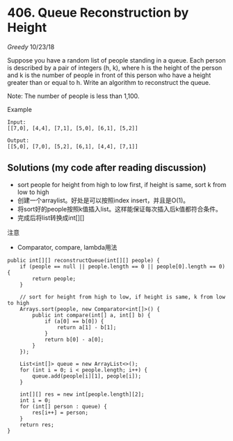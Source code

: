 # 406. Queue Reconstruction by Height
*Greedy*
10/23/18

Suppose you have a random list of people standing in a queue. Each person is described by a pair of integers (h, k), where h is the height of the person and k is the number of people in front of this person who have a height greater than or equal to h. Write an algorithm to reconstruct the queue.

Note:
The number of people is less than 1,100.


Example
```
Input:
[[7,0], [4,4], [7,1], [5,0], [6,1], [5,2]]

Output:
[[5,0], [7,0], [5,2], [6,1], [4,4], [7,1]]
```

## Solutions (my code after reading discussion)
* sort people for height from high to low first, if height is same, sort k from low to high
* 创建一个arraylist。好处是可以按照index insert，并且是O(1)。
* 将sort好的people按照k值插入list。这样能保证每次插入后k值都符合条件。
* 完成后将list转换成int[][]

注意
* Comparator, compare, lambda用法
```
public int[][] reconstructQueue(int[][] people) {
    if (people == null || people.length == 0 || people[0].length == 0) {
        return people;
    }

    // sort for height from high to low, if height is same, k from low to high
    Arrays.sort(people, new Comparator<int[]>() {
        public int compare(int[] a, int[] b) {
            if (a[0] == b[0]) {
                return a[1] - b[1];
            }
            return b[0] - a[0];
        }
    });

    List<int[]> queue = new ArrayList<>();
    for (int i = 0; i < people.length; i++) {
        queue.add(people[i][1], people[i]);
    }

    int[][] res = new int[people.length][2];
    int i = 0;
    for (int[] person : queue) {
        res[i++] = person;
    }
    return res;
}
```
